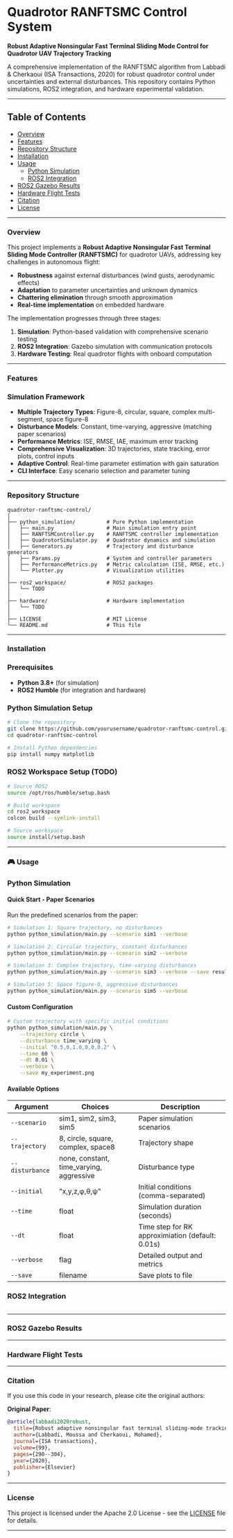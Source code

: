 # Quadrotor RANFTSMC Control System

**Robust Adaptive Nonsingular Fast Terminal Sliding Mode Control for Quadrotor UAV Trajectory Tracking**

A comprehensive implementation of the RANFTSMC algorithm from Labbadi & Cherkaoui (ISA Transactions, 2020) for robust quadrotor control under uncertainties and external disturbances. This repository contains Python simulations, ROS2 integration, and hardware experimental validation.

---

## Table of Contents

- [Overview](#overview)
- [Features](#features)
- [Repository Structure](#repository-structure)
- [Installation](#installation)
- [Usage](#usage)
  - [Python Simulation](#python-simulation)
  - [ROS2 Integration](#ros2-integration)
- [ROS2 Gazebo Results](#ros2-gazebo-results)
- [Hardware Flight Tests](#hardware-flight-tests)
- [Citation](#citation)
- [License](#license)

---

### Overview

This project implements a **Robust Adaptive Nonsingular Fast Terminal Sliding Mode Controller (RANFTSMC)** for quadrotor UAVs, addressing key challenges in autonomous flight:

- **Robustness** against external disturbances (wind gusts, aerodynamic effects)
- **Adaptation** to parameter uncertainties and unknown dynamics
- **Chattering elimination** through smooth approximation
- **Real-time implementation** on embedded hardware

The implementation progresses through three stages:
1. **Simulation**: Python-based validation with comprehensive scenario testing
2. **ROS2 Integration**: Gazebo simulation with communication protocols
3. **Hardware Testing**: Real quadrotor flights with onboard computation

---

### Features

### Simulation Framework
- **Multiple Trajectory Types**: Figure-8, circular, square, complex multi-segment, space figure-8
- **Disturbance Models**: Constant, time-varying, aggressive (matching paper scenarios)
- **Performance Metrics**: ISE, RMSE, IAE, maximum error tracking
- **Comprehensive Visualization**: 3D trajectories, state tracking, error plots, control inputs
- **Adaptive Control**: Real-time parameter estimation with gain saturation
- **CLI Interface**: Easy scenario selection and parameter tuning

---

### Repository Structure

```
quadrotor-ranftsmc-control/
│
├── python_simulation/          # Pure Python implementation
│   ├── main.py                 # Main simulation entry point
│   ├── RANFTSMController.py    # RANFTSMC controller implementation
│   ├── QuadrotorSimulator.py   # Quadrotor dynamics and simulation
│   ├── Generators.py           # Trajectory and disturbance generators
│   ├── Params.py               # System and controller parameters
│   ├── PerformanceMetrics.py   # Metric calculation (ISE, RMSE, etc.)
│   └── Plotter.py              # Visualization utilities
│
├── ros2_workspace/             # ROS2 packages 
│   └── TODO
│
├── hardware/                   # Hardware implementation 
│   └── TODO
│
├── LICENSE                     # MIT License
└── README.md                   # This file
```

---

### Installation

### Prerequisites

- **Python 3.8+** (for simulation)
- **ROS2 Humble** (for integration and hardware)

### Python Simulation Setup

```bash
# Clone the repository
git clone https://github.com/yourusername/quadrotor-ranftsmc-control.git
cd quadrotor-ranftsmc-control

# Install Python dependencies
pip install numpy matplotlib
```

### ROS2 Workspace Setup (TODO)

```bash
# Source ROS2
source /opt/ros/humble/setup.bash

# Build workspace
cd ros2_workspace
colcon build --symlink-install

# Source workspace
source install/setup.bash
```

---

### 🎮 Usage

### Python Simulation

#### Quick Start - Paper Scenarios

Run the predefined scenarios from the paper:

```bash
# Simulation 1: Square trajectory, no disturbances
python python_simulation/main.py --scenario sim1 --verbose

# Simulation 2: Circular trajectory, constant disturbances  
python python_simulation/main.py --scenario sim2 --verbose

# Simulation 3: Complex trajectory, time-varying disturbances
python python_simulation/main.py --scenario sim3 --verbose --save results/sim3.png

# Simulation 5: Space figure-8, aggressive disturbances
python python_simulation/main.py --scenario sim5 --verbose
```

#### Custom Configuration

```bash
# Custom trajectory with specific initial conditions
python python_simulation/main.py \
    --trajectory circle \
    --disturbance time_varying \
    --initial "0.5,0,1.0,0,0,0.2" \
    --time 60 \
    --dt 0.01 \
    --verbose \
    --save my_experiment.png
```

#### Available Options

| Argument | Choices | Description |
|----------|---------|-------------|
| `--scenario` | sim1, sim2, sim3, sim5 | Paper simulation scenarios |
| `--trajectory` | 8, circle, square, complex, space8 | Trajectory shape |
| `--disturbance` | none, constant, time_varying, aggressive | Disturbance type |
| `--initial` | "x,y,z,φ,θ,ψ" | Initial conditions (comma-separated) |
| `--time` | float | Simulation duration (seconds) |
| `--dt` | float | Time step for RK approximiation (default: 0.01s) |
| `--verbose` | flag | Detailed output and metrics |
| `--save` | filename | Save plots to file |

### ROS2 Integration

```bash

```
---

### ROS2 Gazebo Results

---

### Hardware Flight Tests

---

### Citation

If you use this code in your research, please cite the original authors:

**Original Paper**:
```bibtex
@article{labbadi2020robust,
  title={Robust adaptive nonsingular fast terminal sliding-mode tracking control for an uncertain quadrotor UAV subjected to disturbances},
  author={Labbadi, Moussa and Cherkaoui, Mohamed},
  journal={ISA transactions},
  volume={99},
  pages={290--304},
  year={2020},
  publisher={Elsevier}
}
```

---

### License

This project is licensed under the Apache 2.0 License - see the [LICENSE](LICENSE) file for details.

---